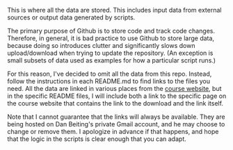 This is where all the data are stored. This includes input data from external sources or output data generated by scripts.

The primary purpose of Github is to store code and track code changes. Therefore, in general, it is bad practice to use Github to store large data, because doing so introduces clutter and significantly slows down upload/download when trying to update the repository. (An exception is small subsets of data used as examples for how a particular script runs.)

For this reason, I've decided to omit all the data from this repo. Instead, follow the instructions in each README.md to find links to the files you need. All the data are linked in various places from the [course website](https://diytranscriptomics.com/data), but in the specific README files, I will include both a link to the specific page on the course website that contains the link to the download and the link itself.

Note that I cannot guarantee that the links will always be available. They are being hosted on Dan Beiting's private Gmail account, and he may choose to change or remove them. I apologize in advance if that happens, and hope that the logic in the scripts is clear enough that you can adapt.